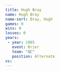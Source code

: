 ```yaml
---
title: Hugh Bray
name: Hugh Bray
name-sort: Bray, Hugh
games: 0
wins: 0
losses: 0
years:
 - year: 1985
   event: Brier
   team: "QC"
   position: Alternate
vs:
---
```

